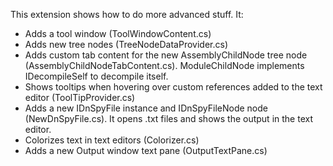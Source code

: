 
This extension shows how to do more advanced stuff. It:

- Adds a tool window (ToolWindowContent.cs)
- Adds new tree nodes (TreeNodeDataProvider.cs)
- Adds custom tab content for the new AssemblyChildNode tree node (AssemblyChildNodeTabContent.cs). ModuleChildNode implements IDecompileSelf to decompile itself.
- Shows tooltips when hovering over custom references added to the text editor (ToolTipProvider.cs)
- Adds a new IDnSpyFile instance and IDnSpyFileNode node (NewDnSpyFile.cs). It opens .txt files and shows the output in the text editor.
- Colorizes text in text editors (Colorizer.cs)
- Adds a new Output window text pane (OutputTextPane.cs)
